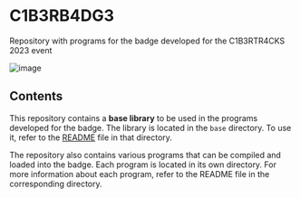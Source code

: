 # C1B3RB4DG3
Repository with programs for the badge developed for the C1B3RTR4CKS 2023 event

![image](https://github.com/uamseif/c1b3rb4dg3/assets/55582807/f2645d74-20ee-4376-8d0c-60ff960378a0)

## Contents

This repository contains a __base library__ to be used in the programs developed for
the badge. The library is located in the `base` directory. To use it, refer to the
[README](base/README.md) file in that directory.

The repository also contains various programs that can be compiled and loaded
into the badge. Each program is located in its own directory. For more information
about each program, refer to the README file in the corresponding directory.